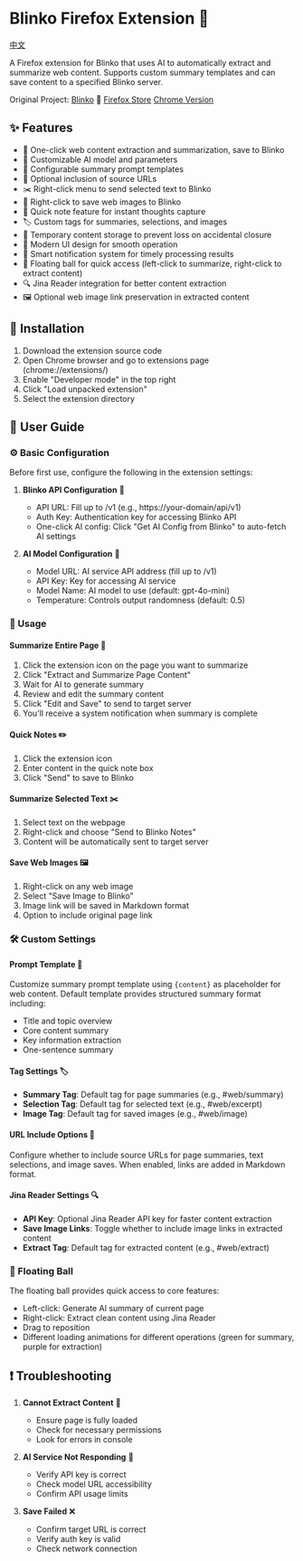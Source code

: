 # Blinko Firefox Extension 🚀

[中文](README_CN.md)

A Firefox extension for Blinko that uses AI to automatically extract and summarize web content. Supports custom summary templates and can save content to a specified Blinko server.

Original Project: [Blinko](https://github.com/blinko-space/blinko) 🔗
[Firefox Store](https://addons.mozilla.org/addon/blinko-extension/)
[Chrome Version](https://github.com/BryceWG/Blinko-Extention/tree/main)

## ✨ Features

- 🤖 One-click web content extraction and summarization, save to Blinko
- 🎯 Customizable AI model and parameters
- 📝 Configurable summary prompt templates
- 🔗 Optional inclusion of source URLs
- ✂️ Right-click menu to send selected text to Blinko
- 📌️ Right-click to save web images to Blinko
- 📌 Quick note feature for instant thoughts capture
- 🏷️ Custom tags for summaries, selections, and images
- 💾 Temporary content storage to prevent loss on accidental closure
- 🎨 Modern UI design for smooth operation
- 🔔 Smart notification system for timely processing results
- 🎈 Floating ball for quick access (left-click to summarize, right-click to extract content)
- 🔍 Jina Reader integration for better content extraction
- 🖼️ Optional web image link preservation in extracted content

## 🔧 Installation

1. Download the extension source code
2. Open Chrome browser and go to extensions page (chrome://extensions/)
3. Enable "Developer mode" in the top right
4. Click "Load unpacked extension"
5. Select the extension directory

## 📖 User Guide

### ⚙️ Basic Configuration

Before first use, configure the following in the extension settings:

1. **Blinko API Configuration** 🎯
   - API URL: Fill up to /v1 (e.g., https://your-domain/api/v1)
   - Auth Key: Authentication key for accessing Blinko API
   - One-click AI config: Click "Get AI Config from Blinko" to auto-fetch AI settings

2. **AI Model Configuration** 🤖
   - Model URL: AI service API address (fill up to /v1)
   - API Key: Key for accessing AI service
   - Model Name: AI model to use (default: gpt-4o-mini)
   - Temperature: Controls output randomness (default: 0.5)

### 🚀 Usage

#### Summarize Entire Page 📄

1. Click the extension icon on the page you want to summarize
2. Click "Extract and Summarize Page Content"
3. Wait for AI to generate summary
4. Review and edit the summary content
5. Click "Edit and Save" to send to target server
6. You'll receive a system notification when summary is complete

#### Quick Notes ✏️

1. Click the extension icon
2. Enter content in the quick note box
3. Click "Send" to save to Blinko

#### Summarize Selected Text ✂️

1. Select text on the webpage
2. Right-click and choose "Send to Blinko Notes"
3. Content will be automatically sent to target server

#### Save Web Images 🖼️

1. Right-click on any web image
2. Select "Save Image to Blinko"
3. Image link will be saved in Markdown format
4. Option to include original page link

### 🛠️ Custom Settings

#### Prompt Template 📝

Customize summary prompt template using `{content}` as placeholder for web content. Default template provides structured summary format including:
- Title and topic overview
- Core content summary
- Key information extraction
- One-sentence summary

#### Tag Settings 🏷️

- **Summary Tag**: Default tag for page summaries (e.g., #web/summary)
- **Selection Tag**: Default tag for selected text (e.g., #web/excerpt)
- **Image Tag**: Default tag for saved images (e.g., #web/image)

#### URL Include Options 🔗

Configure whether to include source URLs for page summaries, text selections, and image saves. When enabled, links are added in Markdown format.

#### Jina Reader Settings 🔍

- **API Key**: Optional Jina Reader API key for faster content extraction
- **Save Image Links**: Toggle whether to include image links in extracted content
- **Extract Tag**: Default tag for extracted content (e.g., #web/extract)

### 🎈 Floating Ball

The floating ball provides quick access to core features:
- Left-click: Generate AI summary of current page
- Right-click: Extract clean content using Jina Reader
- Drag to reposition
- Different loading animations for different operations (green for summary, purple for extraction)

## ❗ Troubleshooting

1. **Cannot Extract Content** 🚫
   - Ensure page is fully loaded
   - Check for necessary permissions
   - Look for errors in console

2. **AI Service Not Responding** 🤖
   - Verify API key is correct
   - Check model URL accessibility
   - Confirm API usage limits

3. **Save Failed** ❌
   - Confirm target URL is correct
   - Verify auth key is valid
   - Check network connection

